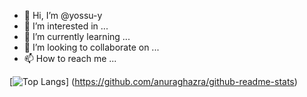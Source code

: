 - 👋 Hi, I’m @yossu-y
- 👀 I’m interested in ...
- 🌱 I’m currently learning ...
- 💞️ I’m looking to collaborate on ...
- 📫 How to reach me ...

[![Top Langs](https://github-readme-stats.vercel.app/api/top-langs/?username={yossu-y}&layout=compact)]
(https://github.com/anuraghazra/github-readme-stats)

<!---
yossu-y/yossu-y is a ✨ special ✨ repository because its `README.md` (this file) appears on your GitHub profile.
You can click the Preview link to take a look at your changes.
--->
